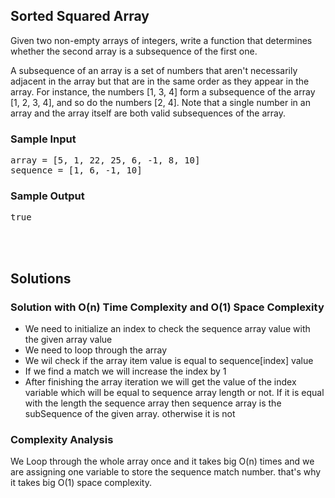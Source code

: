 <h2>Sorted Squared Array</h2>
<p>
  Given two non-empty arrays of integers, write a function that determines
  whether the second array is a subsequence of the first one.
</p>
<p>
  A subsequence of an array is a set of numbers that aren't necessarily adjacent
  in the array but that are in the same order as they appear in the array. For
  instance, the numbers <span>[1, 3, 4]</span> form a subsequence of the array
  <span>[1, 2, 3, 4]</span>, and so do the numbers <span>[2, 4]</span>. Note
  that a single number in an array and the array itself are both valid
  subsequences of the array.
</p>
<h3>Sample Input</h3>
<pre><span>array</span> = [5, 1, 22, 25, 6, -1, 8, 10]
<span >sequence</span> = [1, 6, -1, 10]
</pre>
<h3>Sample Output</h3>
<pre>true
</pre>

</br>
</br>
<h2>Solutions</h2>
<h3>Solution with O(n) Time Complexity and O(1) Space Complexity</h3>
<ul>
<li>We need to initialize an index to check the sequence array value with the given array value</li>
<li>We need to loop through the array</li>
<li>We wil check if the array item value is equal to sequence[index] value</li>
<li>If we find a match we will increase the index by 1</li>
<li>After finishing the array iteration we will get the value of the index variable which will be equal to sequence array length or not. If it is equal with the length the sequence array then sequence array is the subSequence of the given array. otherwise it is not</li>
</ul>
<h3>Complexity Analysis</h3>
<p>We Loop through the whole array once and it takes big O(n) times and we are assigning one variable to store the sequence match number. that's why it takes big O(1) space complexity.</p>
